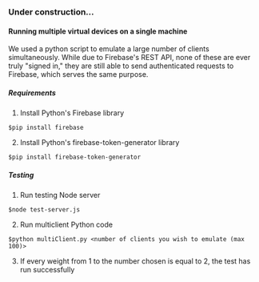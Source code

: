 ### Under construction...

#### Running multiple virtual devices on a single machine
We used a python script to emulate a large number of clients simultaneously. 
While due to Firebase's REST API, none of these are ever truly "signed in," 
they are still able to send authenticated requests to Firebase, which serves the same purpose. 

#####	Requirements

1. Install Python's Firebase library
```
$pip install firebase
```
2. Install Python's firebase-token-generator library
```
$pip install firebase-token-generator
```

##### Testing

1. Run testing Node server 
```
$node test-server.js
````
2. Run multiclient Python code
```
$python multiClient.py <number of clients you wish to emulate (max 100)>
```
3. If every weight from 1 to the number chosen is equal to 2, the test has run successfully
